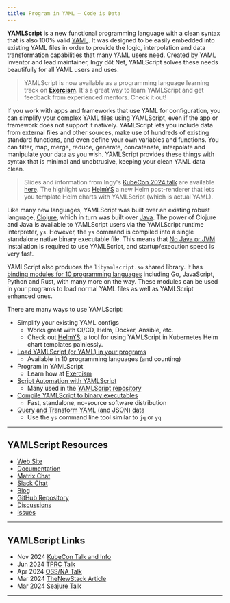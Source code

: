 ```yaml
---
title: Program in YAML — Code is Data
---
```


**YAMLScript** is a new functional programming language with a clean syntax that
is also 100% valid [YAML](https://yaml.org).
It was designed to be easily embedded into existing YAML files in order to
provide the logic, interpolation and data transformation capabilities that many
YAML users need.
Created by YAML inventor and lead maintainer, Ingy döt Net, YAMLScript solves
these needs beautifully for all YAML users and uses.

> YAMLScript is now available as a programming language learning track on
**[Exercism](https://exercism.org/tracks/yamlscript)**.
It's a great way to learn YAMLScript and get feedback from experienced mentors.
Check it out!

If you work with apps and frameworks that use YAML for configuration, you can
simplify your complex YAML files using YAMLScript, even if the app or framework
does not support it natively.
YAMLScript lets you include data from external files and other sources, make use
of hundreds of existing standard functions, and even define your own variables
and functions.
You can filter, map, merge, reduce, generate, concatenate, interpolate and
manipulate your data as you wish.
YAMLScript provides these things with syntax that is minimal and unobtrusive,
keeping your clean YAML data clean.

> Slides and information from Ingy's [KubeCon 2024 talk](
https://www.youtube.com/watch?v=Cdi3Q4Wrt48)
are available [here](https://yamlscript.org/kubeys24).
The highlight was [HelmYS](https://github.com/kubeys/helmys) a new Helm
post-renderer that lets you template Helm charts with YAMLScript (which is
actual YAML).

Like many new languages, YAMLScript was built over an existing robust language,
[Clojure](https://clojure.org), which in turn was built over
[Java](https://java.com).
The power of Clojure and Java is available to YAMLScript users via the
YAMLScript runtime interpreter, `ys`.
However, the `ys` command is compiled into a single standalone native binary
executable file.
This means that <u>No Java or JVM</u> installation is required to use
YAMLScript, and startup/execution speed is very fast.

YAMLScript also produces the `libyamlscript.so` shared library.
It has [binding modules for 10 programming languages](/doc/bindings) including
Go, JavaScript, Python and Rust, with many more on the way.
These modules can be used in your programs to load normal YAML files as well as
YAMLScript enhanced ones.

There are many ways to use YAMLScript:

* Simplify your existing YAML configs
  * Works great with CI/CD, Helm, Docker, Ansible, etc.
  * Check out [HelmYS](https://github.com/kubeys/helmys), a tool for using
    YAMLScript in Kubernetes Helm chart templates painlessly.
* [Load YAMLScript (or YAML) in your programs](doc/bindings)
  * Available in 10 programming languages (and counting)
* Program in YAMLScript
  * Learn how at [Exercism](https://exercism.org/tracks/yamlscript)
* [Script Automation with YAMLScript](doc/examples)
  * Many used in the [YAMLScript repository](https://github.com/yaml/yamlscript)
* [Compile YAMLScript to binary executables](doc/binary)
  * Fast, standalone, no-source software distribution
* [Query and Transform YAML (and JSON) data](doc/query)
  * Use the `ys` command line tool similar to `jq` or `yq`


----

## YAMLScript Resources

* [Web Site](https://yamlscript.org)
* [Documentation](https://yamlscript.org/doc)
* [Matrix Chat](https://matrix.to/#/#chat-yamlscript:yaml.io)
* [Slack Chat](https://clojurians.slack.com/archives/yamlscript)
* [Blog](https://yamlscript.org/blog)
* [GitHub Repository](https://github.com/yaml/yamlscript)
* [Discussions](https://github.com/yaml/yamlscript/discussions)
* [Issues](https://github.com/yaml/yamlscript/issues)

----

## YAMLScript Links

* Nov 2024 [KubeCon Talk and Info](https://yamlscript.org/kubeys24)
* Jun 2024 [TPRC Talk](https://www.youtube.com/watch?v=RFIukRdFe1o)
* Apr 2024 [OSS/NA Talk](https://www.youtube.com/watch?v=u-OCEHNdwlU)
* Mar 2024 [TheNewStack Article](https://thenewstack.io/with-yamlscript-yaml-becomes-a-proper-programming-language/)
* Mar 2024 [Seajure Talk](https://www.youtube.com/watch?v=GajOBwBcFyA)

----
